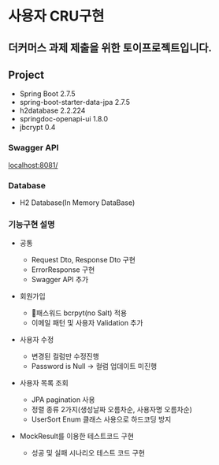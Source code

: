 # 사용자 CRU구현
## 더커머스 과제 제출을 위한 토이프로젝트입니다.

## Project
- Spring Boot 2.7.5
- spring-boot-starter-data-jpa 2.7.5
- h2database 2.2.224
- springdoc-openapi-ui 1.8.0
- jbcrypt 0.4

### Swagger API
[localhost:8081/](http://localhost:8081/swagger-ui/index.html#/)

### Database
- H2 Database(In Memory DataBase)
 
### 기능구현 설명
- 공통
  - Request Dto, Response Dto 구현
  - ErrorResponse 구현
  - Swagger API 추가
  
- 회원가입
  - 패스워드 bcrpyt(no Salt) 적용
  - 이메일 패턴 및 사용자 Validation 추가
- 사용자 수정
  - 변경된 컬럼만 수정진행
  - Password is Null -> 컬럼 업데이트 미진행
- 사용자 목록 조회
  - JPA pagination 사용
  - 정렬 종류 2가지(생성날짜 오름차순, 사용자명 오름차순)
   - UserSort Enum 클래스 사용으로 하드코딩 방지
- MockResult를 이용한 테스트코드 구현
  -  성공 및 실패 시나리오 테스트 코드 구현
